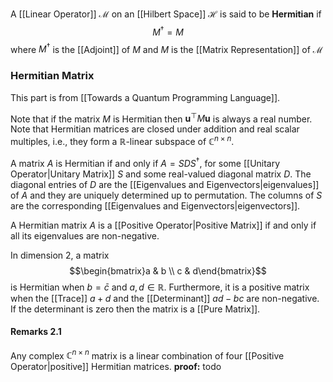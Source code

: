 A [[Linear Operator]] $\mathcal{M}$ on an [[Hilbert Space]] $\mathcal{H}$ is said to be **Hermitian** if $$M^\dagger = M$$where $M^\dagger$ is the [[Adjoint]] of $M$ and $M$ is the [[Matrix Representation]] of $\mathcal{M}$

### Hermitian Matrix
This part is from [[Towards a Quantum Programming Language]]. 

Note that if the matrix $M$ is Hermitian then $\mathbf{u}^\top M \mathbf{u}$ is always a real number. 
Note that Hermitian matrices are closed under addition and real scalar multiples, i.e., they form a $\mathbb{R}$-linear subspace of $\mathbb{C}^{n\times n}$.

A matrix $A$ is Hermitian if and only if $A= SDS^\dagger$, for some [[Unitary Operator|Unitary Matrix]] $S$ and some real-valued diagonal matrix $D$. 
The diagonal entries of $D$ are the [[Eigenvalues and Eigenvectors|eigenvalues]] of $A$ and they are uniquely determined up to permutation. 
The columns of $S$ are the corresponding [[Eigenvalues and Eigenvectors|eigenvectors]]. 

A Hermitian matrix $A$ is a [[Positive Operator|Positive Matrix]] if and only if all its eigenvalues are non-negative. 

In dimension $2$, a matrix $$\begin{bmatrix}a & b \\ c & d\end{bmatrix}$$is Hermitian when $b = \bar{c}$ and $a,d \in \mathbb{R}$. Furthermore, it is a positive matrix when the [[Trace]] $a+d$ and the [[Determinant]] $ad-bc$ are non-negative. 
If the determinant is zero then the matrix is a [[Pure Matrix]]. 

#### Remarks 2.1
Any complex $\mathbb{C}^{n\times n}$ matrix is a linear combination of four [[Positive Operator|positive]] Hermitian matrices.
**proof:** todo

